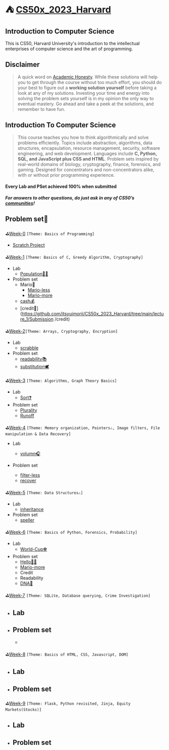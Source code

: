 # ⛺️ [CS50x_2023_Harvard](https://cs50.harvard.edu/x/2023/)

## Introduction to Computer Science

This is CS50, Harvard University's introduction to the intellectual enterprises of computer science and the art of programming.

## Disclaimer

> A quick word on [Academic Honesty](https://cs50.harvard.edu/x/2022/honesty/). While these solutions will help you to get through the course without too much effort, you should do your best to figure out a **working solution yourself** before taking a look at any of my solutions. Investing your time and energy into solving the problem sets yourself is in my opinion the only way to eventual mastery. Go ahead and take a peek at the solutions, and remember to have fun.

## Introduction To Computer Science

> This course teaches you how to think algorithmically and solve problems efficiently. Topics include abstraction, algorithms, data structures, encapsulation, resource management, security, software engineering, and web development. Languages include **C, Python, SQL, and JavaScript plus CSS and HTML**. Problem sets inspired by real-world domains of biology, cryptography, finance, forensics, and gaming. Designed for concentrators and non-concentrators alike, with or without prior programming experience. 

#### Every Lab and PSet achieved 100% when submitted

***For answers to other questions, do just ask in any of CS50’s [communities](https://cs50.harvard.edu/x/2023/communities/)!***



## Problem set🚀

⛳[Week-0]()  `[Theme: Basics of Programming]`

  - [Scratch Project](https://scratch.mit.edu/projects/)



⛳[Week-1](https://github.com/itsyuimorii/CS50x_2023_Harvard/tree/main/lecture_1) `[Theme: Basics of C, Greedy Algorithm, Cryptography]`

  - Lab
    - [Population👯‍♀️](https://github.com/itsyuimorii/CS50x_2023_Harvard/tree/main/lecture_1/Submission%20/population)
  - Problem set
    - Mario🏰
      - [Mario-less](https://github.com/itsyuimorii/CS50x_2023_Harvard/tree/main/lecture_1/Submission%20/mario-less)
      - [Mario-more](https://github.com/itsyuimorii/CS50x_2023_Harvard/tree/main/lecture_1/Submission%20/mario-more)
    - [cash💰](https://github.com/itsyuimorii/CS50x_2023_Harvard/tree/main/lecture_1/Submission%20/cash)
    - [credit🏦](https://github.com/itsyuimorii/CS50x_2023_Harvard/tree/main/lecture_1/Submission /credit)
    
    

⛳[Week-2](https://github.com/itsyuimorii/CS50x_2023_Harvard/tree/main/lecture_2)`[Theme: Arrays, Cryptography, Encryption]`

- Lab
  - [scrabble](https://github.com/itsyuimorii/Harvard-CS50/tree/main/lecture_2/Submission/scrabble)
- Problem set
  - [readability📚](https://github.com/itsyuimorii/Harvard-CS50/tree/main/lecture_2/Submission/readability)
  - [substitution🕊️](https://github.com/itsyuimorii/Harvard-CS50/tree/main/lecture_2/Submission/substitution)
  
  

⛳[Week-3]() `[Theme: Algorithms, Graph Theory Basics]`

  - Lab
    - [Sort❓]( )
  - Problem set
    - [Plurality]( )
    - [Runoff]( )
    
    

⛳[Week-4]() `[Theme: Memory organization, Pointers⚠, Image filters, File manipulation & Data Recovery]`

  - Lab

    - [volumn🎧](https://github.com/itsyuimorii/CS50x_2023_Harvard/tree/main/Week04/Submission/volume)
  - Problem set

    - [filter-less](https://github.com/itsyuimorii/CS50x_2023_Harvard/tree/main/Week04/Submission/fliter-less)
    - [recover](https://github.com/itsyuimorii/CS50x_2023_Harvard/tree/main/Week04/Submission/recover)



⛳[Week-5]( ) `[Theme: Data Structures⚠]`

  - Lab
    - [inheritance](https://github.com/itsyuimorii/CS50x_2023_Harvard/tree/main/Week_05/submission/inheritance)
  - Problem set
    - [speller](https://github.com/itsyuimorii/CS50x_2023_Harvard/tree/main/Week_05/submission/speller)



⛳[Week-6]( ) `[Theme: Basics of Python, Forensics, Probability]`

  - Lab
    - [World-Cup⚽️](https://github.com/me50/itsyuimorii/tree/cs50/labs/2022/fall/worldcup)
  - Problem set
    - [Hello👋🏻](https://github.com/itsyuimorii/CS50x_2023_Harvard/tree/main/Week_06%20Python/submission/Hello)
    - [Mario-more](https://github.com/me50/itsyuimorii/tree/ba2fdf770c9d437bf92491cc24a744ea9b50f083)
    - Credit
    - Readability
    - [DNA🧬]()



⛳[Week-7]() `[Theme: SQLite, Database querying, Crime Investigation]`

  - Lab
    - 
  - Problem set
    - 
    - 



⛳[Week-8]() `[Theme: Basics of HTML, CSS, Javascript, DOM]`

  - Lab
    - 
  - Problem set
    - 

⛳[Week-9]() `[Theme: Flask, Python revisited, Jinja, Equity Markets(Stocks)]`

  - Lab
    - 
  - Problem set
    - 
